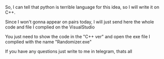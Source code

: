 So, I can tell that python is terrible language for this idea, so I will write it on C++.

Since I won't gonna appear on pairs today, I will just send here the whole code and file I complied on the VisualStudio

You just need to show the code in the "C++ ver" and open the exe file I complied with the name "Randomizer.exe"

If you have any questions just write to me in telegram, thats all
